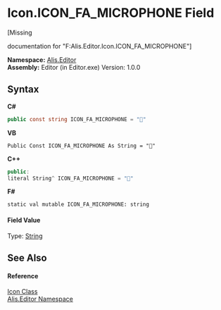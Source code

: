# Icon.ICON_FA_MICROPHONE Field
 

\[Missing <summary> documentation for "F:Alis.Editor.Icon.ICON_FA_MICROPHONE"\]

**Namespace:**&nbsp;<a href="b150ade4-39de-a232-5f06-d3cdc1b2c538">Alis.Editor</a><br />**Assembly:**&nbsp;Editor (in Editor.exe) Version: 1.0.0

## Syntax

**C#**<br />
``` C#
public const string ICON_FA_MICROPHONE = ""
```

**VB**<br />
``` VB
Public Const ICON_FA_MICROPHONE As String = ""
```

**C++**<br />
``` C++
public:
literal String^ ICON_FA_MICROPHONE = ""
```

**F#**<br />
``` F#
static val mutable ICON_FA_MICROPHONE: string
```


#### Field Value
Type: <a href="https://docs.microsoft.com/dotnet/api/system.string" target="_blank">String</a>

## See Also


#### Reference
<a href="cc0f883c-67f8-f772-c6d7-a60b129f22a7">Icon Class</a><br /><a href="b150ade4-39de-a232-5f06-d3cdc1b2c538">Alis.Editor Namespace</a><br />